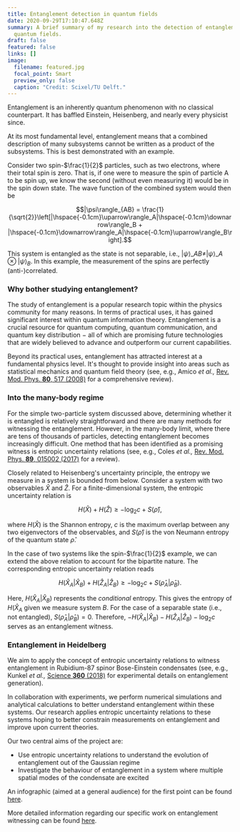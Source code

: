 ```yaml
---
title: Entanglement detection in quantum fields
date: 2020-09-29T17:10:47.648Z
summary: A brief summary of my research into the detection of entanglement in
  quantum fields.
draft: false
featured: false
links: []
image:
  filename: featured.jpg
  focal_point: Smart
  preview_only: false
  caption: "Credit: Scixel/TU Delft."
---
```

Entanglement is an inherently quantum phenomenon with no classical counterpart. It has baffled Einstein, Heisenberg, and nearly every physicist since.

At its most fundamental level, entanglement means that a combined description of many subsystems cannot be written as a product of the subsystems. This is best demonstrated with an example. 

Consider two spin-$\frac{1}{2}$ particles, such as two electrons, where their total spin is zero. That is, if one were to measure the spin of particle A to be spin up, we know the second (without even measuring it) would be in the spin down state. The wave function of the combined system would then be

$$|\psi\rangle_{AB} = \frac{1}{\sqrt{2}}\left[|\hspace{-0.1cm}\uparrow\rangle_A|\hspace{-0.1cm}\downarrow\rangle_B + |\hspace{-0.1cm}\downarrow\rangle_A|\hspace{-0.1cm}\uparrow\rangle_B\right].$$

This system is entangled as the state is not separable, i.e., $|\psi\rangle\_{AB} \neq |\psi\rangle\_{A}\otimes|\psi\rangle_{B}$. In this example, the measurement of the spins are perfectly (anti-)correlated.

### **Why bother studying entanglement?**

The study of entanglement is a popular research topic within the physics community for many reasons. In terms of practical uses, it has gained significant interest within quantum information theory. Entanglement is a crucial resource for quantum computing, quantum communication, and quantum key distribution ­− all of which are promising future technologies that are widely believed to advance and outperform our current capabilities.

Beyond its practical uses, entanglement has attracted interest at a fundamental physics level. It's thought to provide insight into areas such as statistical mechanics and quantum field theory (see, e.g., Amico *et al.,* [Rev. Mod. Phys. **80**, 517 (2008)](https://doi.org/10.1103/RevModPhys.80.517) for a comprehensive review).

### **Into the many-body regime**

For the simple two-particle system discussed above, determining whether it is entangled is relatively straightforward and there are many methods for witnessing the entanglement. However, in the many-body limit, where there are tens of thousands of particles, detecting entanglement becomes increasingly difficult. One method that has been identified as a promising witness is entropic uncertainty relations (see, e.g., Coles *et al.,* [Rev. Mod. Phys. **89**, 015002 (2017)](https://doi.org/10.1103/RevModPhys.89.015002) for a review).

Closely related to Heisenberg's uncertainty principle, the entropy we measure in a system is bounded from below. Consider a system with two observables $\hat{X}$ and $\hat{Z}$. For a finite-dimensional system, the entropic uncertainty relation is

$$H(\hat{X}) + H(\hat{Z}) \geq -\log_2 c + S(\hat{\rho}),$$

where $H(\hat{X})$ is the Shannon entropy, $c$ is the maximum overlap between any two eigenvectors of the observables, and $S(\hat{\rho})$ is the von Neumann entropy of the quantum state $\hat{\rho}$.

In the case of two systems like the spin-$\frac{1}{2}$ example, we can extend the above relation to account for the bipartite nature. The corresponding entropic uncertainty relation reads

$$H(\hat{X}_A|\hat{X}_B) + H(\hat{Z}_A|\hat{Z}_B) \geq -\log_2 c + S(\hat{\rho}_A|\hat{\rho}_B).$$

Here, $H(\hat{X}_A|\hat{X}_B)$ represents the *conditional* entropy. This gives the entropy of $H(\hat{X}_A$ given we measure system $B$. For the case of a separable state (i.e., not entangled), $S(\hat{\rho}_A|\hat{\rho}_B)=0$. Therefore, $-H(\hat{X}_A|\hat{X}_B) - H(\hat{Z}_A|\hat{Z}_B) -\log_2 c$ serves as an entanglement witness.

### Entanglement in Heidelberg

We aim to apply the concept of entropic uncertainty relations to witness entanglement in Rubidium-87 spinor Bose-Einstein condensates (see, e.g., Kunkel *et al.,* [Science **360** (2018)](https://doi.org/10.1126/science.aao2254) for experimental details on entanglement generation).

In collaboration with experiments, we perform numerical simulations and analytical calculations to better understand entanglement within these systems. Our research applies entropic uncertainty relations to these systems hoping to better constrain measurements on entanglement and improve upon current theories.

Our two central aims of the project are:

* Use entropic uncertainty relations to understand the evolution of entanglement out of the Gaussian regime
* Investigate the behaviour of entanglement in a system where multiple spatial modes of the condensate are excited

An infographic (aimed at a general audience) for the first point can be found 
[here](https://oliver-stockdale.com/project/entropic-uncertainty-relations/entanglement.pdf).

More detailed information regarding our specific work on entanglement witnessing can be found 
[here](https://oliver-stockdale.com/post/entropic-entanglement-now-on-the-arxiv/).
